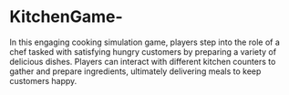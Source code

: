# KitchenGame-
In this engaging cooking simulation game, players step into the role of a chef tasked with satisfying hungry customers by preparing a variety of delicious dishes. Players can interact with different kitchen counters to gather and prepare ingredients, ultimately delivering meals to keep customers happy.
